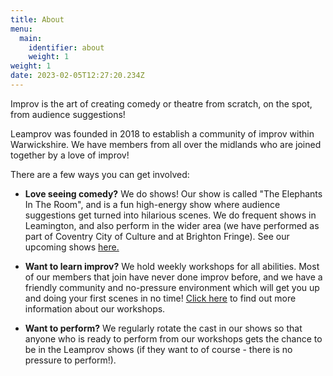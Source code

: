 ```yaml
---
title: About
menu:
  main:
    identifier: about
    weight: 1
weight: 1
date: 2023-02-05T12:27:20.234Z
---
```

Improv is the art of creating comedy or theatre from scratch, on the spot, from audience suggestions!

Leamprov was founded in 2018 to establish a community of improv within Warwickshire. We have members from all over the midlands who are joined together by a love of improv!

There are a few ways you can get involved:

* **Love seeing comedy?** We do shows! Our show is called "The Elephants In The Room", and is a fun high-energy show where audience suggestions get turned into hilarious scenes. We do frequent shows in Leamington, and also perform in the wider area (we have performed as part of Coventry City of Culture and at Brighton Fringe). See our upcoming shows [here.](https://www.leamprov.com/pages/shows/)

* **Want to learn improv?** We hold weekly workshops for all abilities. Most of our members that join have never done improv before, and we have a friendly community and no-pressure environment which will get you up and doing your first scenes in no time! [Click here](https://www.leamprov.com/pages/workshop/) to find out more information about our workshops.

* **Want to perform?** We regularly rotate the cast in our shows so that anyone who is ready to perform from our workshops gets the chance to be in the Leamprov shows (if they want to of course - there is no pressure to perform!).
